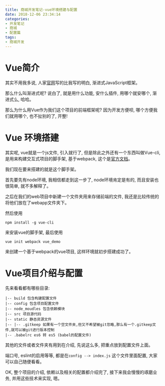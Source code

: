 ```yaml
---
title: 商城开发笔记-vue环境搭建与配置
date: 2018-12-06 23:34:14
categories:
- 开发笔记
- 商城
- 配置篇
tags:
- 商城开发
---
```


# Vue简介

其实不用我多说, 人家[官网](https://cn.vuejs.org/)写的比我写的明白, 渐进式JavaScript框架。

那么什么叫渐进式呢? 说白了, 就是用什么功能, 安什么插件, 用哪个就安哪个, 渐进式么, 哈哈。

那么为什么用Vue作为我们这个项目的前端框架呢? 因为开发方便呗, 哪个方便我们就用哪个, 也不扯别的了, 开整!
<!--more-->
# Vue 环境搭建

其实呢, vue就是一个js文件, 引入就行了, 但是除此之外还有一个东西叫做Vue-cli, 是用来构建交互式项目的脚手架, 基于webpack, 这个是[官方文档](https://cli.vuejs.org/zh/guide/)。

我们现在要来搭建的就是这个脚手架。

首先要先有node环境, 我相信都走到这一步了, node环境肯定是有的, 而且安装也很简单, 就不多解释了。

之后在我们的web项目中新建一个文件夹用来存储前端的文件, 我还是比较传统的将他们放在了webapp文件夹下。

然后使用

```shell
npm install -g vue-cli
```

来安装vue的脚手架, 最后使用

```shell
vue init webpack vue_demo
```

来创建一个基于webpack的vue项目, 这样环境就初步搭建成功了。

# Vue项目介绍与配置

先来看看都有哪些目录:

```
|-- build 包含构建配置文件
|-- config 包含项目配置文件
|-- node_moudles 包含依赖模块
|-- src 项目源代码
|-- static 静态资源文件
|-- |-- .gitkeep 如果有一个空文件夹,但又不希望被git忽略,那么有一个.gitkeep文件,就可以被git进行版本控制
|-- .babelrc es6 转 es5 (babel的配置文件)
```

其他的文件或者文件夹有用到在介绍, 先说这么多, 把重点放到配置文件上面。

端口号, eslint的启用等等, 都是在`config --> index.js` 这个文件里面配置, 大家可以自己随便看看。


OK, 整个项目的介绍, 依赖以及相关的配置都介绍完了, 接下来我会慢慢的琢磨业务, 并用这些技术来实现, 嗯。
